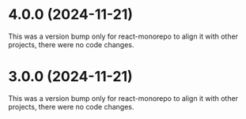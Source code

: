 # 4.0.0 (2024-11-21)

This was a version bump only for react-monorepo to align it with other projects, there were no code changes.

# 3.0.0 (2024-11-21)

This was a version bump only for react-monorepo to align it with other projects, there were no code changes.